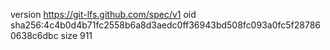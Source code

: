 version https://git-lfs.github.com/spec/v1
oid sha256:4c4b0d4b71fc2558b6a8d3aedc0ff36943bd508fc093a0fc5f287860638c6dbc
size 911
